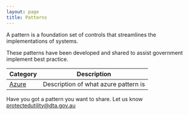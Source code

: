 ```yaml
---
layout: page
title: Patterns
---
```


A pattern is a foundation set of controls that streamlines the implementations of systems. 

These patterns have been developed and shared to assist government implement best practice. 

|Category|Description|
|---|---| 
|[Azure](/patterns/azure.html)| Description of what azure pattern is| 


Have you got a pattern you want to share. Let us know <protectedutility@dta.gov.au>